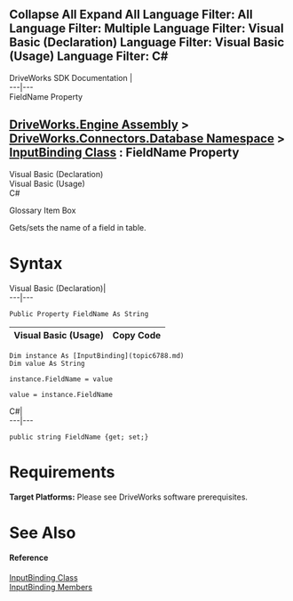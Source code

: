 Collapse All Expand All Language Filter: All  Language Filter: Multiple  Language Filter: Visual Basic (Declaration) Language Filter: Visual Basic (Usage) Language Filter: C#  
---  
DriveWorks SDK Documentation  |   
---|---  
FieldName Property   
  
[DriveWorks.Engine Assembly](topic2156.md) > [DriveWorks.Connectors.Database Namespace](topic6754.md) > [InputBinding Class](topic6788.md) : FieldName Property  
---  
  
Visual Basic (Declaration)    
Visual Basic (Usage)    
C# 

Glossary Item Box

Gets/sets the name of a field in table. 

# Syntax

Visual Basic (Declaration)|   
---|---  
      
    
    Public Property FieldName As String  
  
Visual Basic (Usage)| Copy Code  
---|---  
      
    
    Dim instance As [InputBinding](topic6788.md)
    Dim value As String
     
    instance.FieldName = value
     
    value = instance.FieldName  
  
C#|   
---|---  
      
    
    public string FieldName {get; set;}  
  
# Requirements

**Target Platforms:** Please see DriveWorks software prerequisites.

# See Also

#### Reference

[InputBinding Class](topic6788.md)   
[InputBinding Members](topic6789.md)


